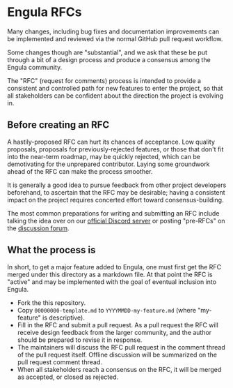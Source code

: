 # Engula RFCs

Many changes, including bug fixes and documentation improvements can be implemented and reviewed via the normal GitHub pull request workflow.

Some changes though are "substantial", and we ask that these be put through a bit of a design process and produce a consensus among the Engula community.

The "RFC" (request for comments) process is intended to provide a consistent and controlled path for new features to enter the project, so that all stakeholders can be confident about the direction the project is evolving in.

## Before creating an RFC

A hastily-proposed RFC can hurt its chances of acceptance. Low quality proposals, proposals for previously-rejected features, or those that don't fit into the near-term roadmap, may be quickly rejected, which can be demotivating for the unprepared contributor. Laying some groundwork ahead of the RFC can make the process smoother.

It is generally a good idea to pursue feedback from other project developers beforehand, to ascertain that the RFC may be desirable; having a consistent impact on the project requires concerted effort toward consensus-building.

The most common preparations for writing and submitting an RFC include talking the idea over on our [official Discord server](https://discord.gg/AN6vgVXaHC) or posting "pre-RFCs" on the [discussion forum](https://github.com/engula/engula/discussions).

## What the process is

In short, to get a major feature added to Engula, one must first get the RFC merged under this directory as a markdown file. At that point the RFC is "active" and may be implemented with the goal of eventual inclusion into Engula.

* Fork the this repository.
* Copy `00000000-template.md` to `YYYYMMDD-my-feature.md` (where "my-feature" is descriptive).
* Fill in the RFC and submit a pull request. As a pull request the RFC will receive design feedback from the larger community, and the author should be prepared to revise it in response.
* The maintainers will discuss the RFC pull request in the comment thread of the pull request itself. Offline discussion will be summarized on the pull request comment thread.
* When all stakeholders reach a consensus on the RFC, it will be merged as accepted, or closed as rejected.
